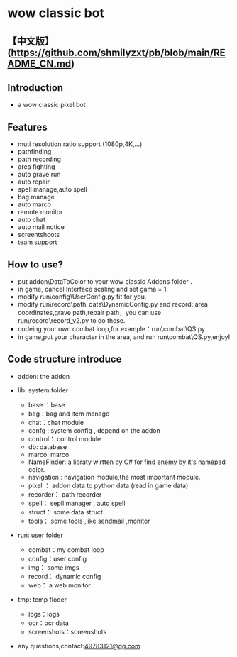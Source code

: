 # wow classic bot

## 【中文版】 (https://github.com/shmilyzxt/pb/blob/main/README_CN.md)

##  Introduction
- a wow classic pixel bot 

## Features
- muti resolution ratio support (1080p,4K,...)
- pathfinding
- path recording
- area fighting
- auto grave run
- auto repair
- spell manage,auto spell
- bag manage
- auto marco
- remote monitor
- auto chat
- auto mail notice
- screentshoots
- team support

## How to use?
- put addon\DataToColor to your wow classic Addons folder .
- in game, cancel Interface scaling and set gama = 1.
- modify run\config\UserConfig.py fit for you.
- modify run\record\path_data\DynamicConfig.py  and record: area coordinates,grave path,repair path，you can use run\record\record_v2.py to do these.
- codeing your own combat loop,for example：run\combat\QS.py
- in game,put your character in the area, and run run\combat\QS.py,enjoy!

## Code structure introduce
- addon: the addon
- lib: system folder
    + base ：base
    + bag：bag and item manage
    + chat：chat module
    + confg : system config , depend on the addon
    + control： control module
    + db: database
    + marco: marco
    + NameFinder: a libraty wirtten by C# for find enemy by it's namepad color.
    + navigation : navigation module,the most important module.
    + pixel ： addon data to python data (read in game data)
    + recorder： path recorder
    + spell： sepll manager , auto spell
    + struct： some data struct
    + tools： some tools ,like sendmail ,monitor
- run: user folder
    + combat：my combat loop
    + config：user config
    + img： some imgs
    + record： dynamic config
    + web： a web monitor
- tmp: temp floder
    + logs：logs
    + ocr：ocr data
    + screenshots：screenshots
    
- any questions,contact:49783121@qq.com    
     
